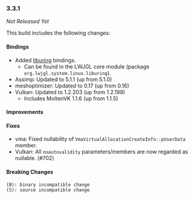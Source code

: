 ### 3.3.1

_Not Released Yet_

This build includes the following changes:

#### Bindings

- Added [liburing](https://github.com/axboe/liburing) bindings.
    * Can be found in the LWJGL core module (package `org.lwjgl.system.linux.liburing`).
- Assimp: Updated to 5.1.1 (up from 5.1.0)
- meshoptimizer: Updated to 0.17 (up from 0.16)
- Vulkan: Updated to 1.2.203 (up from 1.2.198)
    * Includes MoltenVK 1.1.6 (up from 1.1.5)

#### Improvements

#### Fixes

- vma: Fixed nullability of `VmaVirtualAllocationCreateInfo::pUserData` member.
- Vulkan: All `noautovalidity` parameters/members are now regarded as nullable. (#702)

#### Breaking Changes

```
(B): binary incompatible change
(S): source incompatible change
```
